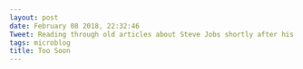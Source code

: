 ```yaml
---
layout: post
date: February 08 2018, 22:32:46
Tweet: Reading through old articles about Steve Jobs shortly after his passing is nostalgia at its finest, the epitome of someone who left us too soon.
tags: microblog
title: Too Soon
---
```




